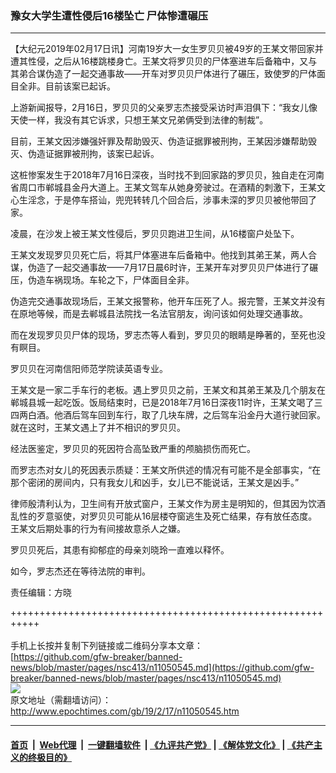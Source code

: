 ### 豫女大学生遭性侵后16楼坠亡 尸体惨遭碾压
------------------------

<p>
 【大纪元2019年02月17日讯】河南19岁大一女生罗贝贝被49岁的王某文带回家并遭其性侵，之后从16楼跳楼身亡。王某文将罗贝贝的尸体塞进车后备箱中，又与其弟合谋伪造了一起交通事故——开车对罗贝贝尸体进行了碾压，致使罗的尸体面目全非。目前该案已起诉。
</p>
<p>
 上游新闻报导，2月16日，罗贝贝的父亲罗志杰接受采访时声泪俱下：“我女儿像天使一样，我没有其它诉求，只想王某文兄弟俩受到法律的制裁”。
</p>
<p>
 目前，王某文因涉嫌强奸罪及帮助毁灭、伪造证据罪被刑拘，王某因涉嫌帮助毁灭、伪造证据罪被刑拘，该案已起诉。
</p>
<p>
 这桩惨案发生于2018年7月16日深夜，当时找不到回家路的罗贝贝，独自走在河南省周口市郸城县金丹大道上。王某文驾车从她身旁驶过。在酒精的刺激下，王某文心生淫念，于是停车搭讪，兜兜转转几个回合后，涉事未深的罗贝贝被他带回了家。
</p>
<p>
 凌晨，在沙发上被王某文性侵后，罗贝贝跑进卫生间，从16楼窗户处坠下。
</p>
<p>
 王某文发现罗贝贝死亡后，将其尸体塞进车后备箱中。他找到其弟王某，两人合谋，伪造了一起交通事故——7月17日晨6时许，王某开车对罗贝贝尸体进行了碾压，伪造车祸现场。车轮之下，尸体面目全非。
</p>
<p>
 伪造完交通事故现场后，王某文报警称，他开车压死了人。报完警，王某文并没有在原地等候，而是去郸城县法院找一名法官朋友，询问该如何处理交通事故。
</p>
<p>
 而在发现罗贝贝尸体的现场，罗志杰等人看到，罗贝贝的眼睛是睁著的，至死也没有瞑目。
</p>
<p>
 罗贝贝在河南信阳师范学院读英语专业。
</p>
<p>
 王某文是一家二手车行的老板。遇上罗贝贝之前，王某文和其弟王某及几个朋友在郸城县城一起吃饭。饭局结束时，已是2018年7月16日深夜11时许，王某文喝了三四两白酒。他酒后驾车回到车行，取了几块车牌，之后驾车沿金丹大道行驶回家。就在这时，王某文遇上了并不相识的罗贝贝。
</p>
<p>
 经法医鉴定，罗贝贝的死因符合高坠致严重的颅脑损伤而死亡。
</p>
<p>
 而罗志杰对女儿的死因表示质疑：王某文所供述的情况有可能不是全部事实，“在那个密闭的房间内，只有我女儿和凶手，女儿已不能说话，王某文是凶手。”
</p>
<p>
 律师殷清利认为，卫生间有开放式窗户，王某文作为房主是明知的，但其因为饮酒乱性的歹意驱使，对罗贝贝可能从16层楼夺窗逃生及死亡结果，存有放任态度。王某文后期处事的行为有间接故意杀人之嫌。
</p>
<p>
 罗贝贝死后，其患有抑郁症的母亲刘晓玲一直难以释怀。
</p>
<p>
 如今，罗志杰还在等待法院的审判。
</p>
<p>
 责任编辑：方晓
</p>

+++++++++++++++++++++++++++++++++++++++++++++++++++++++++++<br/><br/>
手机上长按并复制下列链接或二维码分享本文章：<br/>
[https://github.com/gfw-breaker/banned-news/blob/master/pages/nsc413/n11050545.md](https://github.com/gfw-breaker/banned-news/blob/master/pages/nsc413/n11050545.md)<br/>
[<img src='https://github.com/gfw-breaker/banned-news/blob/master/pages/nsc413/n11050545.md.png'/>](https://github.com/gfw-breaker/banned-news/blob/master/pages/nsc413/n11050545.md)<br/>
原文地址（需翻墙访问）：http://www.epochtimes.com/gb/19/2/17/n11050545.htm


------------------------
#### [首页](https://github.com/gfw-breaker/banned-news/blob/master/README.md) &nbsp;|&nbsp; [Web代理](https://github.com/labour-camp/helloworld) &nbsp;|&nbsp; [一键翻墙软件](https://github.com/gfw-breaker/nogfw/blob/master/README.md) &nbsp;| [《九评共产党》](https://github.com/gfw-breaker/9ping.md/blob/master/README.md#九评之一评共产党是什么) | [《解体党文化》](https://github.com/gfw-breaker/jtdwh.md/blob/master/README.md) | [《共产主义的终极目的》](https://github.com/gfw-breaker/gczydzjmd.md/blob/master/README.md)

